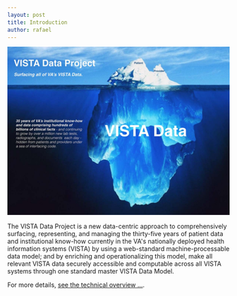 ```yaml
---
layout: post
title: Introduction
author: rafael
---
```


![vdpiceberg](/assets/vdp-iceberg.jpg)


The VISTA Data Project is a new data-centric approach to comprehensively surfacing, representing, and managing the thirty-five years of patient data and institutional know-how currently in the VA's nationally deployed health information systems (VISTA) by using a  web-standard machine-processable data model; and by enriching and operationalizing this model, make all relevant VISTA data securely accessible and computable across all VISTA systems through one standard master VISTA Data Model.


For more details, [see the technical overview ...](https://github.com/vistadataproject/documents#vista-data-project).
